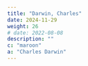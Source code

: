 ```yaml
---
title: "Darwin, Charles"
date: 2024-11-29
weight: 26
# date: 2022-08-08
description: ""
c: "maroon"
a: "Charles Darwin"
---
```

